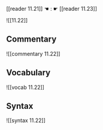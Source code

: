 [[reader 11.21]] ☚ : ☛ [[reader 11.23]]

![[11.22]]

## Commentary

![[commentary 11.22]]

## Vocabulary

![[vocab 11.22]]

## Syntax

![[syntax 11.22]]

